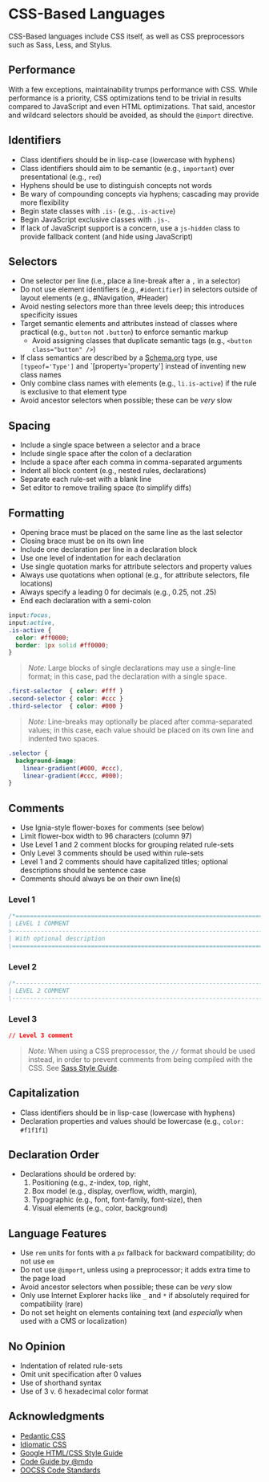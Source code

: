 # CSS-Based Languages

CSS-Based languages include CSS itself, as well as CSS preprocessors such as Sass, Less, and Stylus.

## Performance
With a few exceptions, maintainability trumps performance with CSS. While performance is a priority, CSS optimizations tend to be trivial in results compared to JavaScript and even HTML optimizations. That said, ancestor and wildcard selectors should be avoided, as should the `@import` directive.

## Identifiers
- Class identifiers should be in lisp-case (lowercase with hyphens)
- Class identifiers should aim to be semantic (e.g., `important`) over presentational (e.g., `red`)
- Hyphens should be use to distinguish concepts not words
- Be wary of compounding concepts via hyphens; cascading may provide more flexibility
- Begin state classes with `.is-` (e.g., `.is-active`)
- Begin JavaScript exclusive classes with `.js-`.
- If lack of JavaScript support is a concern, use a `js-hidden` class to provide fallback content (and hide using JavaScript)

## Selectors
- One selector per line (i.e., place a line-break after a `,` in a selector)
- Do not use element identifiers (e.g., `#identifier`) in selectors outside of layout elements (e.g., #Navigation, #Header)
- Avoid nesting selectors more than three levels deep; this introduces specificity issues
- Target semantic elements and attributes instead of classes where practical (e.g., `button` not `.button`) to enforce semantic markup
  - Avoid assigning classes that duplicate semantic tags (e.g., `<button class="button" />`)
- If class semantics are described by a [Schema.org](http://schema.org/) type, use `[typeof='Type']` and `[property='property'] instead of inventing new class names
- Only combine class names with elements (e.g., `li.is-active`) if the rule is exclusive to that element type
- Avoid ancestor selectors when possible; these can be *very* slow

## Spacing
- Include a single space between a selector and a brace
- Include single space after the colon of a declaration
- Include a space after each comma in comma-separated arguments
- Indent all block content (e.g., nested rules, declarations)
- Separate each rule-set with a blank line
- Set editor to remove trailing space (to simplify diffs)

## Formatting
- Opening brace must be placed on the same line as the last selector
- Closing brace must be on its own line
- Include one declaration per line in a declaration block
- Use one level of indentation for each declaration
- Use single quotation marks for attribute selectors and property values
- Always use quotations when optional (e.g., for attribute selectors, file locations)
- Always specify a leading 0 for decimals (e.g., 0.25, not .25)
- End each declaration with a semi-colon

```css
input:focus,
input:active,
.is-active {
  color: #ff0000;
  border: 1px solid #ff0000;
}

```

> *Note:* Large blocks of single declarations may use a single-line format; in this case, pad the declaration with a single space.
```css
.first-selector  { color: #fff }
.second-selector { color: #ccc }
.third-selector  { color: #000 }
```
> *Note:* Line-breaks may optionally be placed after comma-separated values; in this case, each value should be placed on its own line and indented two spaces.
```css
.selector {
  background-image:
    linear-gradient(#000, #ccc),
    linear-gradient(#ccc, #000);
}
```

## Comments
- Use Ignia-style flower-boxes for comments (see below)
- Limit flower-box width to 96 characters (column 97)
- Use Level 1 and 2 comment blocks for grouping related rule-sets
- Only Level 3 comments should be used within rule-sets
- Level 1 and 2 comments should have capitalized titles; optional descriptions should be sentence case
- Comments should always be on their own line(s)

### Level 1
```css
/*==============================================================================================
| LEVEL 1 COMMENT
>-----------------------------------------------------------------------------------------------
| With optional description
\=============================================================================================*/
```
### Level 2
```css
/*----------------------------------------------------------------------------------------------
| LEVEL 2 COMMENT
\---------------------------------------------------------------------------------------------*/
```
### Level 3
```css
// Level 3 comment
```
> *Note:* When using a CSS preprocessor, the `//` format should be used instead, in order to prevent comments from being compiled with the CSS. See [Sass Style Guide](./Sass.md).

## Capitalization
- Class identifiers should be in lisp-case (lowercase with hyphens)
- Declaration properties and values should be lowercase (e.g., `color: #f1f1f1`)

## Declaration Order
- Declarations should be ordered by:
  1. Positioning (e.g., z-index, top, right,
  2. Box model (e.g., display, overflow, width, margin),
  3. Typographic (e.g., font, font-family, font-size), then
  4. Visual elements (e.g., color, background)

## Language Features
- Use `rem` units for fonts with a `px` fallback for backward compatibility; do not use `em`
- Do not use `@import`, unless using a preprocessor; it adds extra time to the page load
- Avoid ancestor selectors when possible; these can be *very* slow
- Only use Internet Explorer hacks like `_` and `*` if absolutely required for compatibility (rare)
- Do not set height on elements containing text (and *especially* when used with a CMS or localization)

## No Opinion
- Indentation of related rule-sets
- Omit unit specification after 0 values
- Use of shorthand syntax
- Use of 3 v. 6 hexadecimal color format

## Acknowledgments
- [Pedantic CSS](http://pedantic-css.readme.io/v1.0)
- [Idiomatic CSS](https://github.com/necolas/idiomatic-css)
- [Google HTML/CSS Style Guide](http://google-styleguide.googlecode.com/svn/trunk/htmlcssguide.xml)
- [Code Guide by @mdo](http://mdo.github.io/code-guide/#css)
- [OOCSS Code Standards](https://github.com/stubbornella/oocss-code-standards)